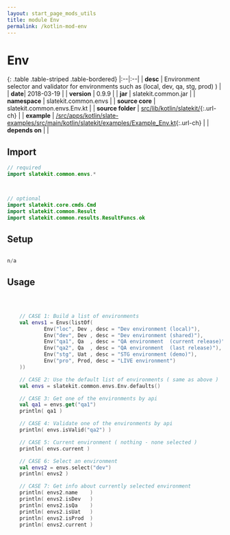 ```yaml
---
layout: start_page_mods_utils
title: module Env
permalink: /kotlin-mod-env
---
```


# Env

{: .table .table-striped .table-bordered}
|:--|:--|
| **desc** | Environment selector and validator for environments such as (local, dev, qa, stg, prod) ) | 
| **date**| 2018-03-19 |
| **version** | 0.9.9  |
| **jar** | slatekit.common.jar  |
| **namespace** | slatekit.common.envs  |
| **source core** | slatekit.common.envs.Env.kt  |
| **source folder** | [src/lib/kotlin/slatekit/](https://github.com/code-helix/slatekit/tree/master/src/lib/kotlin/slatekit/){:.url-ch}  |
| **example** | [/src/apps/kotlin/slate-examples/src/main/kotlin/slatekit/examples/Example_Env.kt](https://github.com/code-helix/slatekit/tree/master/src/lib/kotlin/slatekit-examples/src/main/kotlin/slatekit/examples/Example_Env.kt){:.url-ch} |
| **depends on** |   |

## Import
```kotlin 
// required 
import slatekit.common.envs.*



// optional 
import slatekit.core.cmds.Cmd
import slatekit.common.Result
import slatekit.common.results.ResultFuncs.ok


```

## Setup
```kotlin

n/a

```

## Usage
```kotlin



    // CASE 1: Build a list of environments
    val envs1 = Envs(listOf(
            Env("loc", Dev , desc = "Dev environment (local)"),
            Env("dev", Dev , desc = "Dev environment (shared)"),
            Env("qa1", Qa  , desc = "QA environment  (current release)"),
            Env("qa2", Qa  , desc = "QA environment  (last release)"),
            Env("stg", Uat , desc = "STG environment (demo)"),
            Env("pro", Prod, desc = "LIVE environment")
    ))

    // CASE 2: Use the default list of environments ( same as above )
    val envs = slatekit.common.envs.Env.defaults()

    // CASE 3: Get one of the environments by api
    val qa1 = envs.get("qa1")
    println( qa1 )

    // CASE 4: Validate one of the environments by api
    println( envs.isValid("qa2") )

    // CASE 5: Current environment ( nothing - none selected )
    println( envs.current )

    // CASE 6: Select an environment
    val envs2 = envs.select("dev")
    println( envs2 )

    // CASE 7: Get info about currently selected environment
    println( envs2.name    )
    println( envs2.isDev   )
    println( envs2.isQa    )
    println( envs2.isUat   )
    println( envs2.isProd  )
    println( envs2.current )
    

```

